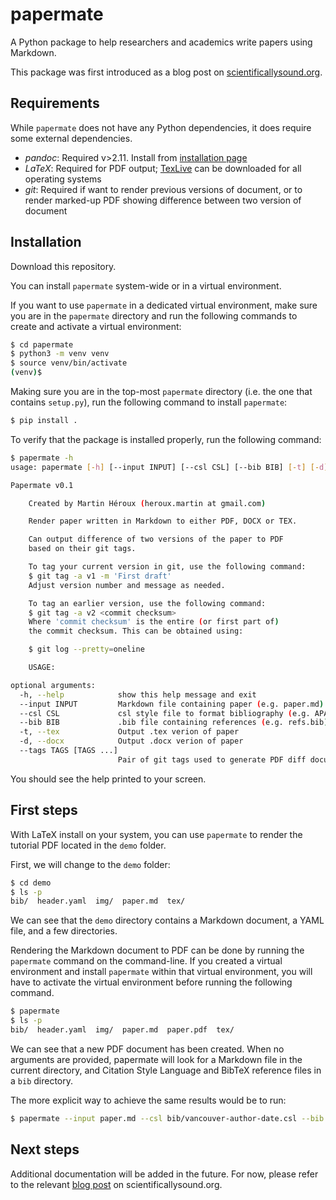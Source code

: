 # papermate
A Python package to help researchers and academics write papers using Markdown.

This package was first introduced as a blog post on [scientificallysound.org][blog].

## Requirements

While `papermate` does not have any Python dependencies, it does require some external dependencies.

- *pandoc*: Required v>2.11. Install from [installation page][pandoc]
- *LaTeX*: Required for PDF output; [TexLive][tex] can be downloaded for all operating systems
- *git*: Required if want to render previous versions of document, or to render marked-up PDF showing difference between two version of document

## Installation

Download this repository.

You can install `papermate` system-wide or in a virtual environment. 

If you want to use `papermate` in a dedicated virtual environment, make sure you are in the `papermate` directory and run the following commands to create and activate a virtual environment:

```bash
$ cd papermate
$ python3 -m venv venv
$ source venv/bin/activate
(venv)$
```

Making sure you are in the top-most `papermate` directory (i.e. the one that contains `setup.py`), run the following command to install `papermate`:

```bash
$ pip install .
```

To verify that the package is installed properly, run the following command:

```bash
$ papermate -h
usage: papermate [-h] [--input INPUT] [--csl CSL] [--bib BIB] [-t] [-d] [--tags TAGS [TAGS ...]]

Papermate v0.1

    Created by Martin Héroux (heroux.martin at gmail.com)

    Render paper written in Markdown to either PDF, DOCX or TEX.

    Can output difference of two versions of the paper to PDF
    based on their git tags.

    To tag your current version in git, use the following command:
    $ git tag -a v1 -m 'First draft'
    Adjust version number and message as needed.

    To tag an earlier version, use the following command:
    $ git tag -a v2 <commit checksum>
    Where 'commit checksum' is the entire (or first part of)
    the commit checksum. This can be obtained using:

    $ git log --pretty=oneline

    USAGE:

optional arguments:
  -h, --help            show this help message and exit
  --input INPUT         Markdown file containing paper (e.g. paper.md)
  --csl CSL             csl style file to format bibliography (e.g. APA.csl)
  --bib BIB             .bib file containing references (e.g. refs.bib)
  -t, --tex             Output .tex verion of paper
  -d, --docx            Output .docx verion of paper
  --tags TAGS [TAGS ...]
                        Pair of git tags used to generate PDF diff document

```

You should see the help printed to your screen.

## First steps

With LaTeX install on your system, you can use `papermate` to render the tutorial PDF located in the `demo` folder.

First, we will change to the `demo` folder:

```bash
$ cd demo
$ ls -p
bib/  header.yaml  img/  paper.md  tex/
```

We can see that the `demo` directory contains a Markdown document, a YAML file, and a few directories.

Rendering the Markdown document to PDF can be done by running the `papermate` command on the command-line. If you created a virtual environment and install `papermate` within that virtual environment, you will have to activate the virtual environment before running the following command.

```bash
$ papermate
$ ls -p
bib/  header.yaml  img/  paper.md  paper.pdf  tex/
```

We can see that a new PDF document has been created. When no arguments are provided, papermate will look for a Markdown file in the current directory, and Citation Style Language and BibTeX reference files in a `bib` directory.

The more explicit way to achieve the same results would be to run:

```bash
$ papermate --input paper.md --csl bib/vancouver-author-date.csl --bib bib/refs.bib
```

## Next steps

Additional documentation will be added in the future. For now, please refer to the relevant [blog post][blog] on scientificallysound.org. 


[blog]: https://scientificallysound.org/2021/10/05/papermate-a-tool-for-academic-writers/
[tex]: https://tug.org/texlive/
[pandoc]: https://pandoc.org/installing.html

